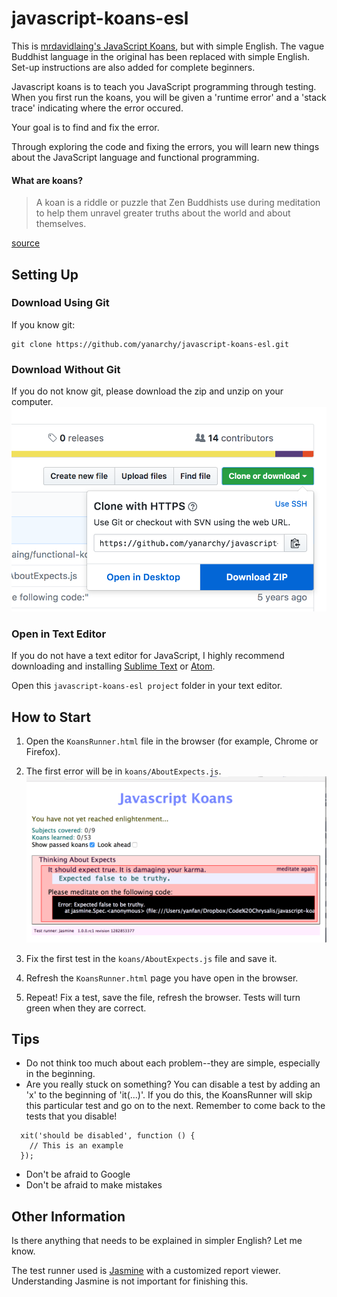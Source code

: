 # javascript-koans-esl
This is [mrdavidlaing's JavaScript Koans](https://github.com/mrdavidlaing/javascript-koans), but with simple English. The vague Buddhist language in the original has been replaced with simple English. Set-up instructions are also added for complete beginners.

Javascript koans is to teach you JavaScript programming through testing. When you first run the koans, you will be given a 'runtime error' and a 'stack trace' indicating where the error occured.

Your goal is to find and fix the error.

Through exploring the code and fixing the errors, you will learn new things about the JavaScript language and functional programming.

#### What are koans?
> A koan is a riddle or puzzle that Zen Buddhists use during meditation to help them unravel greater truths about the world and about themselves.

[source](http://www.huffingtonpost.com/entry/zen-buddhism-koan_us_563251dce4b0631799115f3c)

## Setting Up

### Download Using Git
If you know git:

```code
git clone https://github.com/yanarchy/javascript-koans-esl.git
```

### Download Without Git
If you do not know git, please download the zip and unzip on your computer.
![download zip image](readme-images/downloadzip.png)

### Open in Text Editor
If you do not have a text editor for JavaScript, I highly recommend downloading and installing [Sublime Text](https://www.sublimetext.com/3) or [Atom](https://atom.io/).

Open this `javascript-koans-esl project` folder in your text editor.

## How to Start

1. Open the `KoansRunner.html` file in the browser (for example, Chrome or Firefox).
2. The first error will be in `koans/AboutExpects.js`.
![first error in html file](readme-images/firsterror.png)

3. Fix the first test in the `koans/AboutExpects.js` file and save it.

4. Refresh the `KoansRunner.html` page you have open in the browser.

5. Repeat! Fix a test, save the file, refresh the browser. Tests will turn green when they are correct.

## Tips

* Do not think too much about each problem--they are simple, especially in the beginning.
* Are you really stuck on something? You can disable a test by adding an 'x' to the beginning of 'it(...)'. If you do this, the KoansRunner will skip this particular test and go on to the next. Remember to come back to the tests that you disable!

```code
  xit('should be disabled', function () {
    // This is an example
  });
```

* Don't be afraid to Google
* Don't be afraid to make mistakes

## Other Information

Is there anything that needs to be explained in simpler English? Let me know.

The test runner used is [Jasmine](http://jasmine.github.io/) with a customized report viewer. Understanding Jasmine is not important for finishing this.